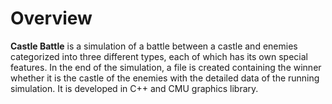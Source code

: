 # Overview
**Castle Battle** is a simulation of a battle between a castle and enemies categorized into three different types, each of which has its own special features. In the end of the simulation, a file is created containing the winner whether it is the castle of the enemies with the detailed data of the running simulation. It is developed in C++ and CMU graphics library.
